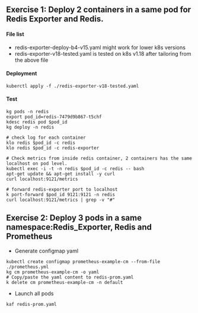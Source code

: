 ## Exercise 1: Deploy 2 containers in a same pod for Redis Exporter and Redis.

#### File list
* redis-exporter-deploy-b4-v15.yaml might work for lower k8s versions
* redis-exporter-v18-tested.yaml is tested on k8s v1.18 after tailoring from the above file

#### Deployment
```
kuberctl apply -f ./redis-exporter-v18-tested.yaml
```

#### Test 
```
kg pods -n redis
export pod_id=redis-7479d9b867-t5chf
kdesc redis pod $pod_id
kg deploy -n redis

# check log for each container
klo redis $pod_id -c redis
klo redis $pod_id -c redis-exporter

# Check metrics from inside redis container, 2 containers has the same localhost on pod level.
kubectl exec -i -t -n redis $pod_id -c redis -- bash
apt-get update && apt-get install -y curl
curl localhost:9121/metrics

# forward redis-exporter port to localhost
k port-forward $pod_id 9121:9121 -n redis
curl localhost:9121/metrics | grep -v "#"
```
## Exercise 2: Deploy 3 pods in a same namespace:Redis_Exporter, Redis and Prometheus

* Generate configmap yaml 
```
kubectl create configmap prometheus-example-cm --from-file ./prometheus.yml
kg cm prometheus-example-cm -o yaml
# Copy/paste the yaml content to redis-prom.yaml
k delete cm prometheus-example-cm -n default
```
* Launch all pods 
```
kaf redis-prom.yaml

```
